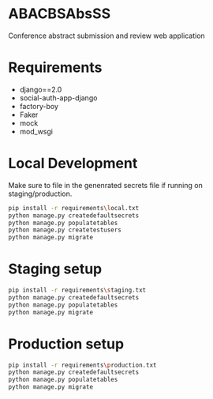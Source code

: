 # ABACBSAbsSS
Conference abstract submission and review web application

# Requirements
- django==2.0
- social-auth-app-django
- factory-boy
- Faker
- mock
- mod_wsgi

# Local Development
Make sure to file in the genenrated secrets file if running on staging/production.

```bash
pip install -r requirements\local.txt
python manage.py createdefaultsecrets
python manage.py populatetables
python manage.py createtestusers
python manage.py migrate
```

# Staging setup
```bash
pip install -r requirements\staging.txt
python manage.py createdefaultsecrets
python manage.py populatetables
python manage.py migrate
```

# Production setup
```bash
pip install -r requirements\production.txt
python manage.py createdefaultsecrets
python manage.py populatetables
python manage.py migrate
```

